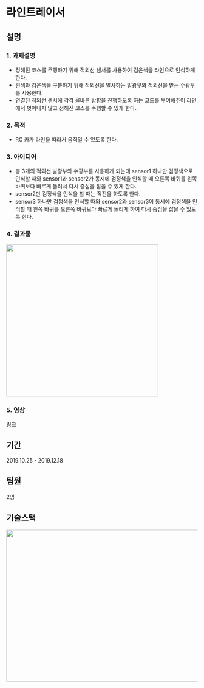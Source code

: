 # 라인트레이서

## 설명
### 1. 과제설명
- 정해진 코스를 주행하기 위해 적외선 센서를 사용하여 검은색을 라인으로 인식하게 한다.
- 흰색과 검은색을 구분하기 위해 적외선을 발사하는 발광부와 적외선을 받는 수광부를 사용한다.
- 연결된 적외선 센서에 각각 올바른 방향을 진행하도록 하는 코드를 부여해주어 라인에서 벗어나지 않고 정해진 코스를 주행할 수 있게 한다.


### 2. 목적
- RC 카가 라인을 따라서 움직일 수 있도록 한다.


### 3. 아이디어
- 총 3개의 적외선 발광부와 수광부를 사용하게 되는데 sensor1 하나만 검정색으로 인식할 때와 sensor1과 sensor2가 동시에 검정색을 인식할 때 오른쪽 바퀴를 왼쪽 바퀴보다 빠르게 돌려서 다시 중심을 잡을 수 있게 한다.
- sensor2만 검정색을 인식을 할 때는 직진을 하도록 한다.
- sensor3 하나만 검정색을 인식할 때와 sensor2와 sensor3이 동시에 검정색을 인식할 때 왼쪽 바퀴를 오른쪽 바퀴보다 빠르게 돌리게 하여 다시 중심을 잡을 수 있도록 한다.

### 4. 결과물
<img src="https://user-images.githubusercontent.com/64197543/172637184-c2f9cd5f-fe94-4e2d-ab2b-80caefb9fce6.png" width="400" height="400"/>


### 5. 영상
[링크](https://youtu.be/y5LwbG5-n3U)


## 기간
2019.10.25 - 2019.12.18

## 팀원
2명

## 기술스택
<img src="https://user-images.githubusercontent.com/64197543/172637144-49cc3288-9881-4dd6-80f6-fe3ae8c8c97f.png" width="550" height="400"/>

